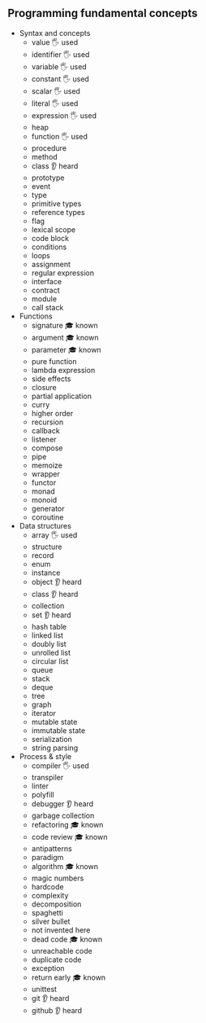## Programming fundamental concepts

- Syntax and concepts
  - value 🖐️ used
  - identifier 🖐️ used
  - variable 🖐️ used
  - constant 🖐️ used
  - scalar 🖐️ used
  - literal 🖐️ used
  - expression 🖐️ used
  - heap
  - function 🖐️ used
  - procedure
  - method
  - class 👂 heard
  - prototype
  - event
  - type
  - primitive types
  - reference types
  - flag
  - lexical scope
  - code block
  - conditions
  - loops
  - assignment
  - regular expression
  - interface
  - contract
  - module
  - call stack
- Functions
  - signature 🎓 known
  - argument 🎓 known
  - parameter 🎓 known
  - pure function
  - lambda expression
  - side effects
  - closure
  - partial application
  - curry
  - higher order
  - recursion
  - callback
  - listener
  - compose
  - pipe
  - memoize
  - wrapper
  - functor
  - monad
  - monoid
  - generator
  - coroutine
- Data structures
  - array 🖐️ used
  - structure
  - record
  - enum
  - instance
  - object 👂 heard
  - class 👂 heard
  - collection
  - set 👂 heard
  - hash table
  - linked list
  - doubly list
  - unrolled list
  - circular list
  - queue
  - stack
  - deque
  - tree
  - graph
  - iterator
  - mutable state
  - immutable state
  - serialization
  - string parsing
- Process & style
  - compiler 🖐️ used
  - transpiler 
  - linter
  - polyfill
  - debugger 👂 heard
  - garbage collection
  - refactoring 🎓 known
  - code review 🎓 known
  - antipatterns
  - paradigm
  - algorithm 🎓 known
  - magic numbers
  - hardcode
  - complexity
  - decomposition
  - spaghetti
  - silver bullet
  - not invented here
  - dead code 🎓 known
  - unreachable code
  - duplicate code
  - exception
  - return early 🎓 known
  - unittest
  - git 👂 heard 
  - github 👂 heard 
